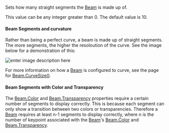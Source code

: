 Sets how many straight segments the [Beam](https://create.roblox.com/docs/reference/engine/classes/Beam) is made up of.

This value can be any integer greater than 0. The default value is 10.

#### Beam Segments and curvature

Rather than being a perfect curve, a beam is made up of straight segments.
The more segments, the higher the resoloution of the curve. See the image
below for a demonstration of this:

![enter image description here][1]

For more information on how a [Beam](https://create.roblox.com/docs/reference/engine/classes/Beam) is configured to curve, see the page
for [Beam.CurveSize0](https://create.roblox.com/docs/reference/engine/classes/Beam#CurveSize0).

#### Beam Segments with Color and Transparency

The [Beam.Color](https://create.roblox.com/docs/reference/engine/classes/Beam#Color) and [Beam.Transparency](https://create.roblox.com/docs/reference/engine/classes/Beam#Transparency) properties require a certain
number of segments to display correctly. This is because each segment can
only show a transition between two colors or transparencies. Therefore a
[Beam](https://create.roblox.com/docs/reference/engine/classes/Beam) requires at least n-1 segments to display correctly, where n is the
number of keypoint associated with the [Beam](https://create.roblox.com/docs/reference/engine/classes/Beam)'s [Beam.Color](https://create.roblox.com/docs/reference/engine/classes/Beam#Color) and
[Beam.Transparency](https://create.roblox.com/docs/reference/engine/classes/Beam#Transparency).

[1]: https://prod.docsiteassets.roblox.com/assets/bltef72a1d7a20e9601/Beam.Segments.jpg